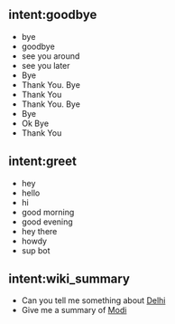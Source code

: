 ## intent:goodbye
- bye
- goodbye
- see you around
- see you later
- Bye
- Thank You. Bye
- Thank You
- Thank You. Bye
- Bye
- Ok Bye
- Thank You

## intent:greet
- hey
- hello
- hi
- good morning
- good evening
- hey there
- howdy
- sup bot

## intent:wiki_summary
- Can you tell me something about [Delhi](wiki_query)
- Give me a summary of [Modi](wiki_query)